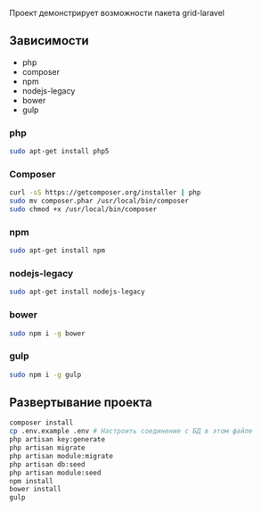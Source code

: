 Проект демонстрирует возможности пакета grid-laravel

## Зависимости
- php
- composer
- npm
- nodejs-legacy
- bower
- gulp

### php
```sh
sudo apt-get install php5
```

### Composer
```sh
curl -sS https://getcomposer.org/installer | php
sudo mv composer.phar /usr/local/bin/composer
sudo chmod +x /usr/local/bin/composer
```

### npm
```sh
sudo apt-get install npm
```

### nodejs-legacy
```sh
sudo apt-get install nodejs-legacy
```

### bower
```sh
sudo npm i -g bower
```

### gulp
```sh
sudo npm i -g gulp
```
## Развертывание проекта

```sh
composer install
cp .env.example .env # Настроить соединение с БД в этом файле
php artisan key:generate
php artisan migrate
php artisan module:migrate
php artisan db:seed
php artisan module:seed
npm install
bower install
gulp
```
